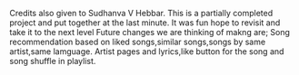 Credits also given to Sudhanva V Hebbar.
This is a partially completed project and put together at the last minute. 
It was fun hope to revisit and take it to the next level 
Future changes we are thinking of makng are;
Song recommendation based on liked songs,similar songs,songs by same artist,same lamguage.
Artist pages and lyrics,like button for the song and song shuffle in playlist.
